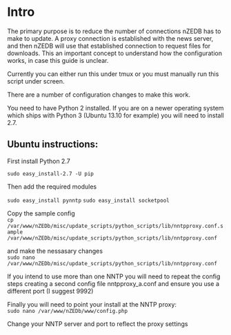 # Intro

The primary purpose is to reduce the number of connections nZEDB has to make to update.  A proxy connection is established with the news server, and then nZEDB will use that established connection to request files for downloads. This an important concept to understand how the configuration works, in case this guide is unclear.

Currently you can either run this under tmux or you must manually run this script under screen.

There are a number of configuration changes to make this work.

You need to have Python 2 installed. If you are on a newer operating system which ships with Python 3 (Ubuntu 13.10 for example) you will need to install 2.7.

## Ubuntu instructions:

First install Python 2.7

`sudo easy_install-2.7 -U pip`


Then add the required modules

`sudo easy_install pynntp`
`sudo easy_install socketpool`

Copy the sample config  
`cp /var/www/nZEDb/misc/update_scripts/python_scripts/lib/nntpproxy.conf.sample /var/www/nZEDb/misc/update_scripts/python_scripts/lib/nntpproxy.conf`

and make the nessasary changes  
`sudo nano /var/www/nZEDb/misc/update_scripts/python_scripts/lib/nntpproxy.conf`

If you intend to use more than one NNTP you will need to repeat the config steps creating a second config file nntpproxy_a.conf and ensure you use a different port (I suggest 9992)

Finally you will need to point your install at the NNTP proxy:  
`sudo nano /var/www/nZEDb/www/config.php`

Change your NNTP server and port to reflect the proxy settings


